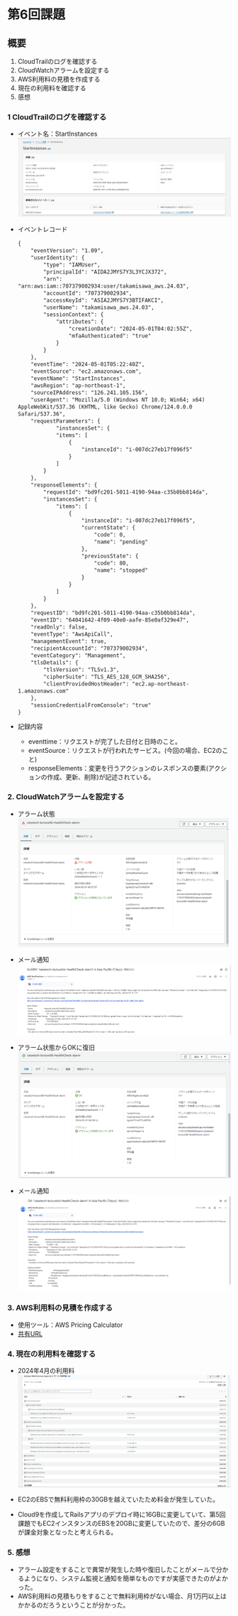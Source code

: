 # 第6回課題

## 概要

1. CloudTrailのログを確認する
2. CloudWatchアラームを設定する
3. AWS利用料の見積を作成する
4. 現在の利用料を確認する
5. 感想

### 1 CloudTrailのログを確認する
- イベント名：StartInstances
![log-startinstances](images/lecture06/01_1_log_cloudTrail.jpg)

- イベントレコード
    ```
    {
        "eventVersion": "1.09",
        "userIdentity": {
            "type": "IAMUser",
            "principalId": "AIDA2JMYS7Y3L3YCJX372",
            "arn": "arn:aws:iam::707379002934:user/takamisawa_aws.24.03",
            "accountId": "707379002934",
            "accessKeyId": "ASIA2JMYS7Y3BTIFAKCI",
            "userName": "takamisawa_aws.24.03",
            "sessionContext": {
                "attributes": {
                    "creationDate": "2024-05-01T04:02:55Z",
                    "mfaAuthenticated": "true"
                }
            }
        },
        "eventTime": "2024-05-01T05:22:40Z",
        "eventSource": "ec2.amazonaws.com",
        "eventName": "StartInstances",
        "awsRegion": "ap-northeast-1",
        "sourceIPAddress": "126.241.105.156",
        "userAgent": "Mozilla/5.0 (Windows NT 10.0; Win64; x64) AppleWebKit/537.36 (KHTML, like Gecko) Chrome/124.0.0.0 Safari/537.36",
        "requestParameters": {
                "instancesSet": {
                "items": [
                    {
                        "instanceId": "i-007dc27eb17f096f5"
                    }
                ]
            }
        },
        "responseElements": {
            "requestId": "bd9fc201-5011-4190-94aa-c35b0bb814da",
            "instancesSet": {
                "items": [
                    {
                        "instanceId": "i-007dc27eb17f096f5",
                        "currentState": {
                            "code": 0,
                            "name": "pending"
                        },
                        "previousState": {
                            "code": 80,
                            "name": "stopped"
                        }
                    }
                ]
            }
        },
        "requestID": "bd9fc201-5011-4190-94aa-c35b0bb814da",
        "eventID": "64041642-4f09-40e0-aafe-85e0af329e47",
        "readOnly": false,
        "eventType": "AwsApiCall",
        "managementEvent": true,
        "recipientAccountId": "707379002934",
        "eventCategory": "Management",
        "tlsDetails": {
            "tlsVersion": "TLSv1.3",
            "cipherSuite": "TLS_AES_128_GCM_SHA256",
            "clientProvidedHostHeader": "ec2.ap-northeast-1.amazonaws.com"
        },
        "sessionCredentialFromConsole": "true"
    }
    ```
    
- 記録内容
    - eventtime：リクエストが完了した日付と日時のこと。
    - eventSource：リクエストが行われたサービス。(今回の場合、EC2のこと)
    - responseElements：変更を行うアクションのレスポンスの要素(アクションの作成、更新、削除)が記述されている。

### 2. CloudWatchアラームを設定する
- アラーム状態
    ![state-alarm](images/lecture06/02_1_state_alarm.png)

- メール通知
    ![alarm-mail](images/lecture06/02_2_state_alarm_gmail.png)

- アラーム状態からOKに復旧
    ![state-ok](images/lecture06/02_3_state_ok.png)

- メール通知
    ![ok-mail](images/lecture06/02_4_state_ok_gmail.png)

### 3. AWS利用料の見積を作成する
- 使用ツール：AWS Pricing Calculator
- [共有URL](https://calculator.aws/#/estimate?id=aec0dea15ddbcb519cc59d8fd59491a00d80c8e2)

### 4. 現在の利用料を確認する
- 2024年4月の利用料
![利用料](images/lecture06/04_1_billing.png)

- EC2のEBSで無料利用枠の30GBを越えていたため料金が発生していた。
- Cloud9を作成してRailsアプリのデプロイ時に16GBに変更していて、第5回課題でもEC2インスタンスのEBSを20GBに変更していたので、差分の6GBが課金対象となったと考えられる。

### 5. 感想
- アラーム設定をすることで異常が発生した時や復旧したことがメールで分かるようになり、システム監視と通知を簡単なものですが実感できたのがよかった。
- AWS利用料の見積もりをすることで無料利用枠がない場合、月1万円以上はかかるのだろうということが分かった。
